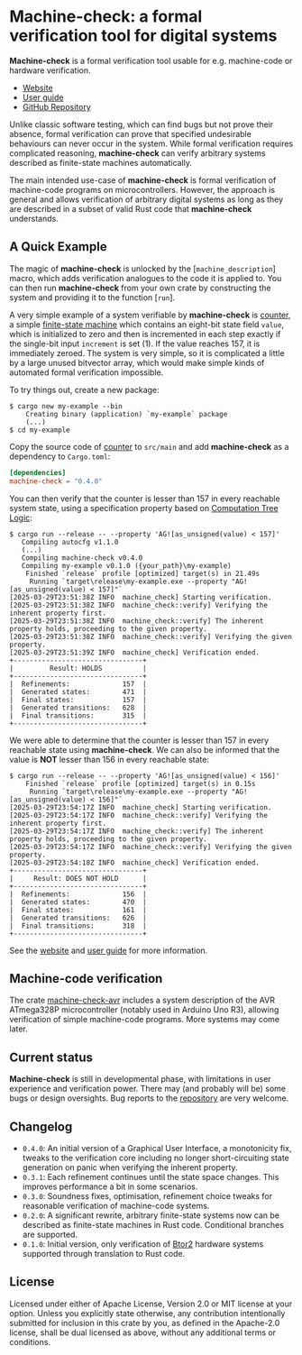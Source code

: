 # **Machine-check**: a formal verification tool for digital systems

**Machine-check** is a formal verification tool usable for e.g. machine-code 
or hardware verification.
- [Website](https://machine-check.org)
- [User guide](https://book.machine-check.org)
- [GitHub Repository](https://github.com/onderjan/machine-check)

Unlike classic software testing, which can find bugs but not prove their absence,
formal verification can prove that specified undesirable behaviours can never occur
in the system. While formal verification requires complicated reasoning, **machine-check**
can verify arbitrary systems described as finite-state machines automatically.

The main intended use-case of **machine-check** is formal verification of machine-code programs 
on microcontrollers. However, the approach is general and allows verification 
of arbitrary digital systems as long as they are described in a subset of valid Rust code 
that **machine-check** understands.

## A Quick Example

The magic of **machine-check** is unlocked by the [`machine_description`] macro, which adds verification 
analogues to the code it is applied to. You can then run **machine-check** from your own crate by 
constructing the system and providing it to the function [`run`].

A very simple example of a system verifiable by **machine-check** is 
[counter](https://docs.rs/crate/machine-check/0.4.0/source/examples/counter.rs), 
a simple [finite-state machine](https://en.wikipedia.org/wiki/Finite-state_machine) which contains 
an eight-bit state field `value`, which is initialized to zero and then is incremented in each step exactly
if the single-bit input `increment` is set (1). If the value reaches 157, it is immediately zeroed. 
The system is very simple, so it is complicated a little by a large unused bitvector array,
which would make simple kinds of automated formal verification impossible.

To try things out, create a new package:
```console
$ cargo new my-example --bin
    Creating binary (application) `my-example` package
    (...)
$ cd my-example
```
Copy the source code of [counter](https://docs.rs/crate/machine-check/0.4.0/source/examples/counter.rs) 
to `src/main` and add **machine-check** as a dependency to `Cargo.toml`:
```toml
[dependencies]
machine-check = "0.4.0"
```
You can then verify that the counter is lesser than 157 in every reachable system state, 
using a specification property based on 
[Computation Tree Logic](https://en.wikipedia.org/wiki/Computation_tree_logic):
```console
$ cargo run --release -- --property 'AG![as_unsigned(value) < 157]'
   Compiling autocfg v1.1.0
   (...)
   Compiling machine-check v0.4.0
   Compiling my-example v0.1.0 ({your_path}\my-example)
    Finished `release` profile [optimized] target(s) in 21.49s
     Running `target\release\my-example.exe --property "AG![as_unsigned(value) < 157]"`
[2025-03-29T23:51:38Z INFO  machine_check] Starting verification.
[2025-03-29T23:51:38Z INFO  machine_check::verify] Verifying the inherent property first.
[2025-03-29T23:51:38Z INFO  machine_check::verify] The inherent property holds, proceeding to the given property.
[2025-03-29T23:51:38Z INFO  machine_check::verify] Verifying the given property.
[2025-03-29T23:51:39Z INFO  machine_check] Verification ended.
+--------------------------------+
|         Result: HOLDS          |
+--------------------------------+
|  Refinements:             157  |
|  Generated states:        471  |
|  Final states:            157  |
|  Generated transitions:   628  |
|  Final transitions:       315  |
+--------------------------------+
```
We were able to determine that the counter is lesser than 157 in every reachable state using **machine-check**.
We can also be informed that the value is **NOT** lesser than 156 in every reachable state:
```console
$ cargo run --release -- --property 'AG![as_unsigned(value) < 156]'
    Finished `release` profile [optimized] target(s) in 0.15s
     Running `target\release\my-example.exe --property "AG![as_unsigned(value) < 156]"`
[2025-03-29T23:54:17Z INFO  machine_check] Starting verification.
[2025-03-29T23:54:17Z INFO  machine_check::verify] Verifying the inherent property first.
[2025-03-29T23:54:17Z INFO  machine_check::verify] The inherent property holds, proceeding to the given property.
[2025-03-29T23:54:17Z INFO  machine_check::verify] Verifying the given property.
[2025-03-29T23:54:18Z INFO  machine_check] Verification ended.
+--------------------------------+
|     Result: DOES NOT HOLD      |
+--------------------------------+
|  Refinements:             156  |
|  Generated states:        470  |
|  Final states:            161  |
|  Generated transitions:   626  |
|  Final transitions:       318  |
+--------------------------------+
```

See the [website](https://machine-check.org) and [user guide](https://book.machine-check.org)
for more information.

## Machine-code verification

The crate [machine-check-avr](https://docs.rs/machine-check-avr) includes a system description
of the AVR ATmega328P microcontroller (notably used in Arduino Uno R3), allowing verification
of simple machine-code programs. More systems may come later.

## Current status

**Machine-check** is still in developmental phase, with limitations in user experience 
and verification power. There may (and probably will be) some bugs or design oversights.
Bug reports to the [repository](https://github.com/onderjan/machine-check) are very welcome.

## Changelog
 - `0.4.0`: An initial version of a Graphical User Interface, a monotonicity fix,
   tweaks to the verification core including no longer short-circuiting
   state generation on panic when verifying the inherent property.
 - `0.3.1`: Each refinement continues until the state space changes. This improves 
   performance a bit in some scenarios.
 - `0.3.0`: Soundness fixes, optimisation, refinement choice tweaks for reasonable
   verification of machine-code systems.
 - `0.2.0`: A significant rewrite, arbitrary finite-state systems now can be described 
   as finite-state machines in Rust code. Conditional branches are supported.
 - `0.1.0`: Initial version, only verification of 
   [Btor2](https://link.springer.com/chapter/10.1007/978-3-319-96145-3_32) hardware 
   systems supported through translation to Rust code.

## License

Licensed under either of Apache License, Version 2.0 or MIT license at your option.
Unless you explicitly state otherwise, any contribution intentionally submitted 
for inclusion in this crate by you, as defined in the Apache-2.0 license, shall be 
dual licensed as above, without any additional terms or conditions.
